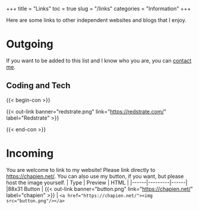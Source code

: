 +++
title = "Links"
toc = true
slug = "/links"
categories = "Information"
+++

Here are some links to other independent websites and blogs that I enjoy. 

# Outgoing
If you want to be added to this list and I know who you are, you can [contact me](/contact).

## Coding and Tech
{{< begin-con >}}

{{< out-link banner="redstrate.png" link="https://redstrate.com/" label="Redstrate" >}}

{{< end-con >}}

# Incoming
You are welcome to link to my website! Please link directly to https://chapien.net/. You can also use my button, if you want, but please host the image yourself.
| Type | Preview | HTML |
|------|---------|------|
|88x31 Button | {{< out-link banner="button.png" link="https://chapien.net/" label="chapien" >}} | ```<a href="https://chapien.net/"><img src="button.png"/></a>```